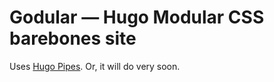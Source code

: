 # Godular — Hugo Modular CSS barebones site

Uses [Hugo Pipes](https://gohugo.io/hugo-pipes/). Or, it will do very soon.
